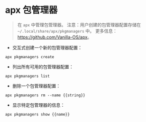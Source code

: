 # apx 包管理器

> 在 `apx` 中管理包管理器。
> 注意：用户创建的包管理器配置存储在 `~/.local/share/apx/pkgmanagers` 中。
> 更多信息：<https://github.com/Vanilla-OS/apx>。

- 交互式创建一个新的包管理器配置：

`apx pkgmanagers create`

- 列出所有可用的包管理器配置：

`apx pkgmanagers list`

- 删除一个包管理器配置：

`apx pkgmanagers rm --name {{string}}`

- 显示特定包管理器的信息：

`apx pkgmanagers show {{name}}`